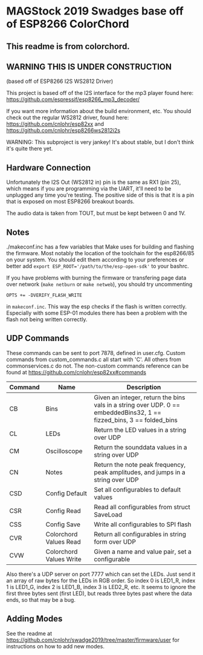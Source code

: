 # MAGStock 2019 Swadges base off of ESP8266 ColorChord

## This readme is from colorchord.

## WARNING THIS IS UNDER CONSTRUCTION

(based off of ESP8266 I2S WS2812 Driver)

This project is based off of the I2S interface for the mp3 player found here:
https://github.com/espressif/esp8266_mp3_decoder/

If you want more information about the build environment, etc.  You should
check out the regular WS2812 driver, found here: https://github.com/cnlohr/esp82xx and https://github.com/cnlohr/esp8266ws2812i2s

WARNING: This subproject is very jankey!  It's about stable, but I don't think it's quite there yet.

## Hardware Connection

Unfortunately the I2S Out (WS2812 in) pin is the same as RX1 (pin 25), which means if you are programming via the UART, it'll need to be unplugged any time you're testing.  The positive side of this is that it is a pin that is exposed on most ESP8266 breakout boards.

The audio data is taken from TOUT, but must be kept between 0 and 1V.

## Notes

./makeconf.inc has a few variables that Make uses for building and flashing the firmware.
Most notably the location of the toolchain for the esp8266/85 on your system.
You should edit them according to your preferences or better add `export ESP_ROOT='/path/to/the/esp-open-sdk'` to your bashrc.

If you have problems with burning the firmware or transfering page data over network (`make netburn` or `make netweb`), you should try uncommenting

    OPTS += -DVERIFY_FLASH_WRITE

in `makeconf.inc`. This way the esp checks if the flash is written correctly.
Especially with some ESP-01 modules there has been a problem with the flash
not being written correctly.

## UDP Commands

These commands can be sent to port 7878, defined in user.cfg. Custom commands from custom_commands.c all start with 'C'. All others from commonservices.c do not. The non-custom commands reference can be found at https://github.com/cnlohr/esp82xx#commands

| Command | Name | Description |
| -------------- | ---- | ----------- |
| CB | Bins | Given an integer, return the bins vals in a string over UDP. 0 == embeddedBins32, 1 == fizzed_bins, 3 == folded_bins |
| CL | LEDs | Return the LED values in a string over UDP |
| CM | Oscilloscope | Return the sounddata values in a string over UDP |
| CN | Notes | Return the note peak frequency, peak amplitudes, and jumps in a string over UDP |
| CSD | Config Default | Set all configurables to default values | 
| CSR | Config Read | Read all configurables from struct SaveLoad |
| CSS | Config Save | Write all configurables to SPI flash |
| CVR | Colorchord Values Read | Return all configurables in string form over UDP |
| CVW | Colorchord Values Write | Given a name and value pair, set a configurable |

Also there's a UDP server on port 7777 which can set the LEDs. Just send it an array of raw bytes for the LEDs in RGB order. So index 0 is LED1_R, index 1 is LED1_G, index 2 is LED1_B, index 3 is LED2_R, etc. It seems to ignore the first three bytes sent (first LED), but reads three bytes past where the data ends, so that may be a bug.

## Adding Modes

See the readme at https://github.com/cnlohr/swadge2019/tree/master/firmware/user for instructions on how to add new modes.
